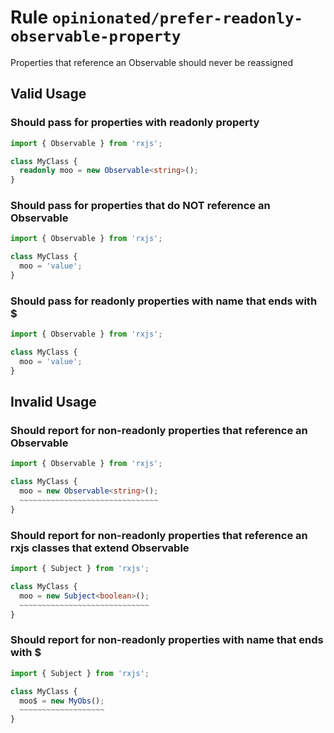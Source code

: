 # Rule `opinionated/prefer-readonly-observable-property`

Properties that reference an Observable should never be reassigned

## Valid Usage

### Should pass for properties with readonly property

```ts
import { Observable } from 'rxjs';

class MyClass {
  readonly moo = new Observable<string>();
}
```


### Should pass for properties that do NOT reference an Observable

```ts
import { Observable } from 'rxjs';

class MyClass {
  moo = 'value';
}
```


### Should pass for readonly properties with name that ends with $

```ts
import { Observable } from 'rxjs';

class MyClass {
  moo = 'value';
}
```



## Invalid Usage

### Should report for non-readonly properties that reference an Observable

```ts
import { Observable } from 'rxjs';

class MyClass {
  moo = new Observable<string>();
  ~~~~~~~~~~~~~~~~~~~~~~~~~~~~~~~
}
```


### Should report for non-readonly properties that reference an rxjs classes that extend Observable

```ts
import { Subject } from 'rxjs';

class MyClass {
  moo = new Subject<boolean>();
  ~~~~~~~~~~~~~~~~~~~~~~~~~~~~~
}
```


### Should report for non-readonly properties with name that ends with $

```ts
import { Subject } from 'rxjs';

class MyClass {
  moo$ = new MyObs();
  ~~~~~~~~~~~~~~~~~~~
}
```



